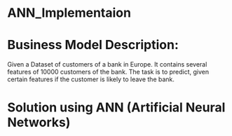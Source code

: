 # ANN_Implementaion
# Business Model Description:
Given a Dataset of customers of a bank in Europe. It contains several features of 10000 customers of the bank. The task is to predict, given certain features if the customer is likely to leave the bank.

# Solution using ANN (Artificial Neural Networks)
